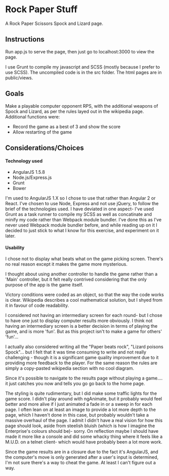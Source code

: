 # Rock Paper Stuff
A Rock Paper Scissors Spock and Lizard page.

## Instructions
Run app.js to serve the page, then just go to localhost:3000 to view the page.

I use Grunt to compile my javascript and SCSS (mostly because I prefer to use SCSS). The uncompiled code is in the src folder. The html pages are in public/views.

## Goals
Make a playable computer opponent RPS, with the additional weapons of Spock and Lizard, as per the rules layed out in the wikipedia page. Additional functions were:
- Record the game as a best of 3 and show the score
- Allow restarting of the game

## Considerations/Choices
#### Technology used
- AngularJS 1.5.8
- Node.js/Express.js
- Grunt
- Bower

I'm used to AngularJS 1.X so I chose to use that rather than Angular 2 or React. I've chosen to use Node, Express and not use jQuery, to follow the brief of the technologies used. I have deviated in one aspect- I've used Grunt as a task runner to compile my SCSS as well as concatinate and minify my code rather than Webpack module bundler. I've done this as I've never used Webpack module bundler before, and while reading up on it I decided to just stick to what I know for this exercise, and experiment on it later.


#### Usability
I chose not to display what beats what on the game picking screen. There's no real reason except it makes the game more mysterious.

I thought about using another controller to handle the game rather than a 'Main' controller, but it felt really contrived considering that the only purpose of the app is the game itself.

Victory conditions were coded as an object, so that the way the code works is clear. Wikipedia describes a cool mathematical solution, but I shyed from it in favour of code readability.

I considered not having an intermediary screen for each round- but I chose to have one just to display computer results more obviously. I think not having an intermediary screen is a better decision in terms of playing the game, and is more 'fun'. But as this project isn't to make a game for others' 'fun'...

I actually also considered writing all the "Paper beats rock", "Lizard poisons Spock"... but I felt that it was time consuming to write and not really challenging - though it is a significant game quality improvement due to it providing more feedback to the player. For the same reason the rules are simply a copy-pasted wikipedia section with no cool diagram.

Since it's possible to navigate to the results page without playing a game.... it just catches you now and tells you go go back to the home page.

The styling is quite rudimentary, but I did make some traffic lights for the game score. I didn't play around with ngAnimate, but it probably would feel better and more alive if I just animated a fade in or a sweep in for each page. I often lean on at least an image to provide a lot more depth to the page, which I haven't done in this case, but probably wouldn't take a massive overhaul of the page. I admit I didn't have a real vision for how this page should look, aside from steelish bluish (which is how I imagine the Enterprise's colours should be)- sorry. On reflection maybe I should have made it more like a console and did some whacky thing where it feels like a M.U.D. on a telnet client- which would have probably been a lot more work.

Since the game results are in a closure due to the fact it's AngularJS, and the computer's move is only generated after a user's input is determined, I'm not sure there's a way to cheat the game. At least I can't figure out a way.
